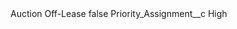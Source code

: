 <?xml version="1.0" encoding="UTF-8"?>
<CustomMetadata xmlns="http://soap.sforce.com/2006/04/metadata" xmlns:xsi="http://www.w3.org/2001/XMLSchema-instance" xmlns:xsd="http://www.w3.org/2001/XMLSchema">
    <label>Auction Off-Lease</label>
    <protected>false</protected>
    <values>
        <field>Priority_Assignment__c</field>
        <value xsi:type="xsd:string">High</value>
    </values>
</CustomMetadata>
